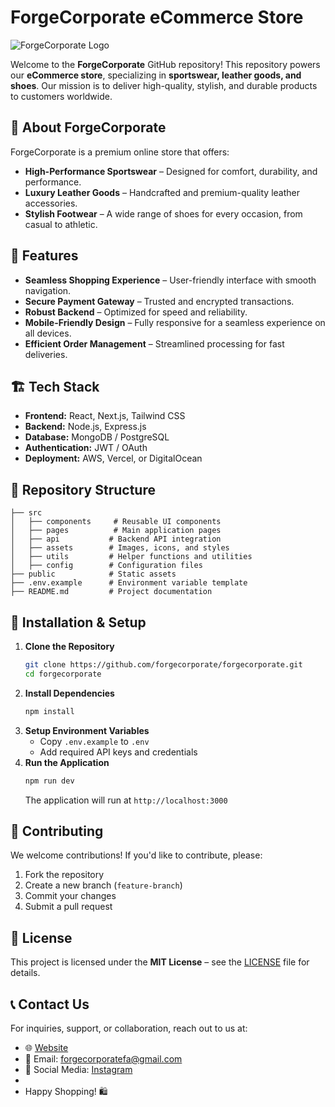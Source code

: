 # ForgeCorporate eCommerce Store
![ForgeCorporate Logo](https://theforgecorporation.netlify.app/logo.png)

Welcome to the **ForgeCorporate** GitHub repository! This repository powers our **eCommerce store**, specializing in **sportswear, leather goods, and shoes**. Our mission is to deliver high-quality, stylish, and durable products to customers worldwide.

## 📌 About ForgeCorporate
ForgeCorporate is a premium online store that offers:
- **High-Performance Sportswear** – Designed for comfort, durability, and performance.
- **Luxury Leather Goods** – Handcrafted and premium-quality leather accessories.
- **Stylish Footwear** – A wide range of shoes for every occasion, from casual to athletic.

## 🚀 Features
- **Seamless Shopping Experience** – User-friendly interface with smooth navigation.
- **Secure Payment Gateway** – Trusted and encrypted transactions.
- **Robust Backend** – Optimized for speed and reliability.
- **Mobile-Friendly Design** – Fully responsive for a seamless experience on all devices.
- **Efficient Order Management** – Streamlined processing for fast deliveries.

## 🏗️ Tech Stack
- **Frontend:** React, Next.js, Tailwind CSS
- **Backend:** Node.js, Express.js
- **Database:** MongoDB / PostgreSQL
- **Authentication:** JWT / OAuth
- **Deployment:** AWS, Vercel, or DigitalOcean

## 📂 Repository Structure
```
├── src
│   ├── components     # Reusable UI components
│   ├── pages          # Main application pages
│   ├── api           # Backend API integration
│   ├── assets        # Images, icons, and styles
│   ├── utils         # Helper functions and utilities
│   ├── config        # Configuration files
├── public            # Static assets
├── .env.example      # Environment variable template
├── README.md         # Project documentation
```

## 🔧 Installation & Setup
1. **Clone the Repository**
   ```bash
   git clone https://github.com/forgecorporate/forgecorporate.git
   cd forgecorporate
   ```
2. **Install Dependencies**
   ```bash
   npm install
   ```
3. **Setup Environment Variables**
   - Copy `.env.example` to `.env`
   - Add required API keys and credentials
4. **Run the Application**
   ```bash
   npm run dev
   ```
   The application will run at `http://localhost:3000`

## 📢 Contributing
We welcome contributions! If you'd like to contribute, please:
1. Fork the repository
2. Create a new branch (`feature-branch`)
3. Commit your changes
4. Submit a pull request

## 📄 License
This project is licensed under the **MIT License** – see the [LICENSE](LICENSE) file for details.

## 📞 Contact Us
For inquiries, support, or collaboration, reach out to us at:
- 🌐 [Website](https://theforgecorporation.com/)
- 📧 Email: forgecorporatefa@gmail.com
- 📱 Social Media: [Instagram](https://www.instagram.com/forgecorporation/)
-
- Happy Shopping! 🛍️
